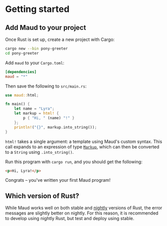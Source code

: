 # Getting started

## Add Maud to your project

Once Rust is set up, create a new project with Cargo:

```sh
cargo new --bin pony-greeter
cd pony-greeter
```

Add `maud` to your `Cargo.toml`:

```toml
[dependencies]
maud = "*"
```

Then save the following to `src/main.rs`:

```rust
use maud::html;

fn main() {
    let name = "Lyra";
    let markup = html! {
        p { "Hi, " (name) "!" }
    };
    println!("{}", markup.into_string());
}
```

`html!` takes a single argument: a template using Maud's custom syntax.
This call expands to an expression of type [`Markup`][Markup], which can then be converted to a `String` using `.into_string()`.

[Markup]: https://docs.rs/maud/*/maud/type.Markup.html

Run this program with `cargo run`, and you should get the following:

```html
<p>Hi, Lyra!</p>
```

Congrats – you've written your first Maud program!

## Which version of Rust?

While Maud works well on both stable and [nightly] versions of Rust, the error messages are slightly better on nightly.
For this reason, it is recommended to develop using nightly Rust, but test and deploy using stable.

[nightly]: https://doc.rust-lang.org/book/appendix-07-nightly-rust.html
